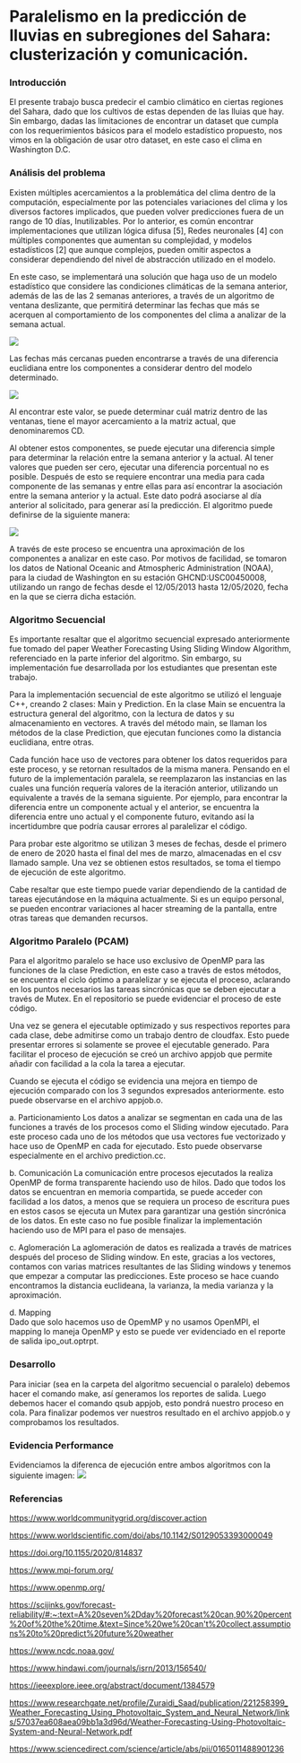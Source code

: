 # Paralelismo en la predicción de lluvias en subregiones del Sahara: clusterización y comunicación.

### Introducción
El presente trabajo busca predecir el cambio climático en ciertas regiones del Sahara, dado que los cultivos de estas dependen de las lluias que hay. Sin embargo, dadas las limitaciones de encontrar un dataset que cumpla con los requerimientos básicos para el modelo estadístico propuesto, nos vimos en la obligación de usar otro dataset, en este caso el clima en Washington D.C.

### Análisis del problema
Existen múltiples acercamientos a la problemática del clima dentro de la computación, especialmente por las potenciales variaciones del clima y los diversos factores implicados, que pueden volver predicciones fuera de un rango de 10 días, Inutilizables. Por lo anterior, es común encontrar implementaciones que utilizan lógica difusa [5], Redes neuronales [4] con múltiples componentes que aumentan su complejidad, y modelos estadísticos [2] que aunque complejos, pueden omitir aspectos a considerar dependiendo del nivel de abstracción utilizado en el modelo.

En este caso, se implementará una solución que haga uso de un modelo estadístico que considere las condiciones climáticas de la semana anterior, además de las de las 2 semanas anteriores, a través de un algoritmo de ventana deslizante, que permitirá determinar las fechas que más se acerquen al comportamiento de los componentes del clima a analizar de la semana actual.

![](img/slidingwindow.jpg)

Las fechas más cercanas pueden encontrarse a través de una diferencia euclidiana entre los componentes a considerar dentro del modelo determinado. 

![](img/euclideandistance.png)

Al encontrar este valor, se puede determinar cuál matriz dentro de las ventanas, tiene el mayor acercamiento a la matriz actual, que denominaremos CD. 

Al obtener estos componentes, se puede ejecutar una diferencia simple para determinar la relación entre la semana anterior y la actual. Al tener valores que pueden ser cero, ejecutar una diferencia porcentual no es posible. Después de esto se requiere encontrar una media para cada componente de las semanas y entre ellas para así encontrar la asociación entre la semana anterior y la actual. Este dato podrá asociarse al día anterior al solicitado, para generar así la predicción. El algoritmo puede definirse de la siguiente manera:

![](img/algorithm.png) 

A través de este proceso se encuentra una aproximación de los componentes a analizar en este caso. Por motivos de facilidad, se tomaron los datos de National Oceanic and Atmospheric Administration (NOAA), para la ciudad de Washington en su estación GHCND:USC00450008, utilizando un rango de fechas desde el 12/05/2013 hasta 12/05/2020, fecha en la que se cierra dicha estación.

### Algoritmo Secuencial
Es importante resaltar que el algoritmo secuencial expresado anteriormente fue tomado del paper Weather Forecasting Using Sliding Window Algorithm, referenciado en la parte inferior del algoritmo. Sin embargo, su implementación fue desarrollada por los estudiantes que presentan este trabajo.

Para la implementación secuencial de este algoritmo se utilizó el lenguaje C++, creando 2 clases: Main y Prediction. En la clase Main se encuentra la estructura general del algoritmo, con la lectura de datos y su almacenamiento en vectores. A través del método main, se llaman los métodos de la clase Prediction, que ejecutan funciones como la distancia euclidiana, entre otras. 

Cada función hace uso de vectores para obtener los datos requeridos para este proceso, y se retornan resultados de la misma manera. Pensando en el futuro de la implementación paralela, se reemplazaron las instancias en las cuales una función requería valores de la iteración anterior, utilizando un equivalente a través de la semana siguiente. Por ejemplo, para encontrar la diferencia entre un componente actual y el anterior, se encuentra la diferencia entre uno actual y el componente futuro, evitando así la incertidumbre que podría causar errores al paralelizar el código.

Para probar este algoritmo se utilizan 3 meses de fechas, desde el primero de enero de 2020 hasta el final del mes de marzo, almacenadas en el csv llamado sample. Una vez se obtienen estos resultados, se toma el tiempo de ejecución de este algoritmo.

Cabe resaltar que este tiempo puede variar dependiendo de la cantidad de tareas ejecutándose en la máquina actualmente. Si es un equipo personal, se pueden encontrar variaciones al hacer streaming de la pantalla, entre otras tareas que demanden recursos.

### Algoritmo Paralelo (PCAM)
Para el algoritmo paralelo se hace uso exclusivo de OpenMP para las funciones de la clase Prediction, en este caso a través de estos métodos, se encuentra el ciclo óptimo a paralelizar y se ejecuta el proceso, aclarando en los puntos necesarios las tareas sincrónicas que se deben ejecutar a través de Mutex. En el repositorio se puede evidenciar el proceso de este código.

Una vez se genera el ejecutable optimizado y sus respectivos reportes para cada clase, debe admitirse como un trabajo dentro de cloudfax. Esto puede presentar errores si solamente se provee el ejecutable generado. Para facilitar el proceso de ejecución se creó un archivo appjob que permite añadir con facilidad a la cola la tarea a ejecutar.

Cuando se ejecuta el código se evidencia una mejora en tiempo de ejecución comparado con los 3 segundos expresados anteriormente. esto puede observarse en el archivo appjob.o<id del job>.

a. Particionamiento
Los datos a analizar se segmentan en cada una de las funciones a través de los procesos como el Sliding window ejecutado. Para este proceso cada uno de los métodos que usa vectores fue vectorizado y hace uso de OpenMP en cada for ejecutado. Esto puede observarse especialmente en el archivo prediction.cc.

b. Comunicación
La comunicación entre procesos ejecutados la realiza OpenMP de forma transparente haciendo uso de hilos. Dado que todos los datos se encuentran en memoria compartida, se puede acceder con facilidad a los datos, a menos que se requiera un proceso de escritura pues en estos casos se ejecuta un Mutex para garantizar una gestión sincrónica de los datos. En este caso no fue posible finalizar la implementación haciendo uso de MPI para el paso de mensajes.

c. Aglomeración
La aglomeración de datos es realizada a través de matrices después del proceso de Sliding window. En este, gracias a los vectores, contamos con varias matrices resultantes de las Sliding windows y tenemos que empezar a computar las predicciones. Este proceso se hace cuando encontramos la distancia euclideana, la varianza, la media varianza y la aproximación.

d. Mapping  
Dado que solo hacemos uso de OpemMP y no usamos OpenMPI, el mapping lo maneja OpenMP y esto se puede ver evidenciado en el reporte de salida ipo_out.optrpt.

### Desarrollo
Para iniciar (sea en la carpeta del algoritmo secuencial o paralelo) debemos hacer el comando make, así generamos los reportes de salida. Luego debemos hacer el comando qsub appjob, esto pondrá nuestro proceso en cola. Para finalizar podemos ver nuestros resultado en el archivo appjob.o<id del job> y comprobamos los resultados.

### Evidencia Performance
Evidenciamos la diferenca de ejecución entre ambos algoritmos con la siguiente imagen:
![](img/Performance.jpg)

### Referencias
https://www.worldcommunitygrid.org/discover.action

https://www.worldscientific.com/doi/abs/10.1142/S0129053393000049

https://doi.org/10.1155/2020/814837

https://www.mpi-forum.org/ 

https://www.openmp.org/ 

https://scijinks.gov/forecast-reliability/#:~:text=A%20seven%2Dday%20forecast%20can,90%20percent%20of%20the%20time.&text=Since%20we%20can't%20collect,assumptions%20to%20predict%20future%20weather

https://www.ncdc.noaa.gov/ 

https://www.hindawi.com/journals/isrn/2013/156540/

https://ieeexplore.ieee.org/abstract/document/1384579

https://www.researchgate.net/profile/Zuraidi_Saad/publication/221258399_Weather_Forecasting_Using_Photovoltaic_System_and_Neural_Network/links/57037ea608aea09bb1a3d96d/Weather-Forecasting-Using-Photovoltaic-System-and-Neural-Network.pdf

https://www.sciencedirect.com/science/article/abs/pii/0165011488901236

